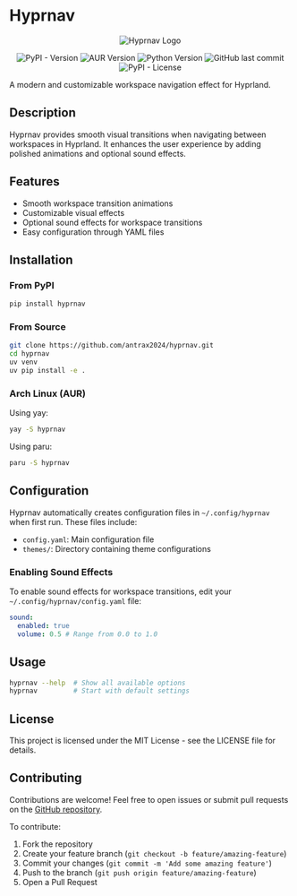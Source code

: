 # Hyprnav

<p align="center">
<img src="https://github.com/antrax2024/hyprnav/blob/main/gif/hyprnav-show.gif?raw=true" alt="Hyprnav Logo">
</p>

<div align="center">
  <span>
    <img alt="PyPI - Version" src="https://img.shields.io/pypi/v/dockmate">
    <img alt="AUR Version" src="https://img.shields.io/aur/version/dockmate">
    <img src="https://img.shields.io/python/required-version-toml?tomlFilePath=https%3A%2F%2Fraw.githubusercontent.com%2Fantrax2024%2Fdockmate%2Frefs%2Fheads%2Fmain%2Fpyproject.toml" alt="Python Version" />
    <img alt="GitHub last commit" src="https://img.shields.io/github/last-commit/antrax2024/dockmate">
    <img alt="PyPI - License" src="https://img.shields.io/pypi/l/dockmate">
  </span>
</div>

A modern and customizable workspace navigation effect for Hyprland.

## Description

Hyprnav provides smooth visual transitions when navigating between workspaces in Hyprland. It enhances the user experience by adding polished animations and optional sound effects.

## Features

- Smooth workspace transition animations
- Customizable visual effects
- Optional sound effects for workspace transitions
- Easy configuration through YAML files

## Installation

### From PyPI

```bash
pip install hyprnav
```

### From Source

```bash
git clone https://github.com/antrax2024/hyprnav.git
cd hyprnav
uv venv
uv pip install -e .
```

### Arch Linux (AUR)

Using yay:

```bash
yay -S hyprnav
```

Using paru:

```bash
paru -S hyprnav
```

## Configuration

Hyprnav automatically creates configuration files in `~/.config/hyprnav` when first run. These files include:

- `config.yaml`: Main configuration file
- `themes/`: Directory containing theme configurations

### Enabling Sound Effects

To enable sound effects for workspace transitions, edit your `~/.config/hyprnav/config.yaml` file:

```yaml
sound:
  enabled: true
  volume: 0.5 # Range from 0.0 to 1.0
```

## Usage

```bash
hyprnav --help  # Show all available options
hyprnav         # Start with default settings
```

## License

This project is licensed under the MIT License - see the LICENSE file for details.

## Contributing

Contributions are welcome! Feel free to open issues or submit pull requests on the [GitHub repository](https://github.com/antrax2024/hyprnav).

To contribute:

1. Fork the repository
2. Create your feature branch (`git checkout -b feature/amazing-feature`)
3. Commit your changes (`git commit -m 'Add some amazing feature'`)
4. Push to the branch (`git push origin feature/amazing-feature`)
5. Open a Pull Request
